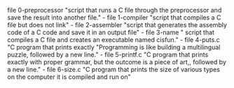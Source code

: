 file 0-preprocessor "script that runs a C file through the preprocessor and save the result into another file." -
file 1-compiler "script that compiles a C file but does not link" -
file 2-assembler "script that generates the assembly code of a C code and save it in an output file" -
file 3-name " script that compiles a C file and creates an executable named cisfun." -
file 4-puts.c "C program that prints exactly "Programming is like building a multilingual puzzle, followed by a new line." -
file 5-printf.c "C program that prints exactly with proper grammar, but the outcome is a piece of art,, followed by a new line." -
file 6-size.c "C program that prints the size of various types on the computer it is compiled and run on"
